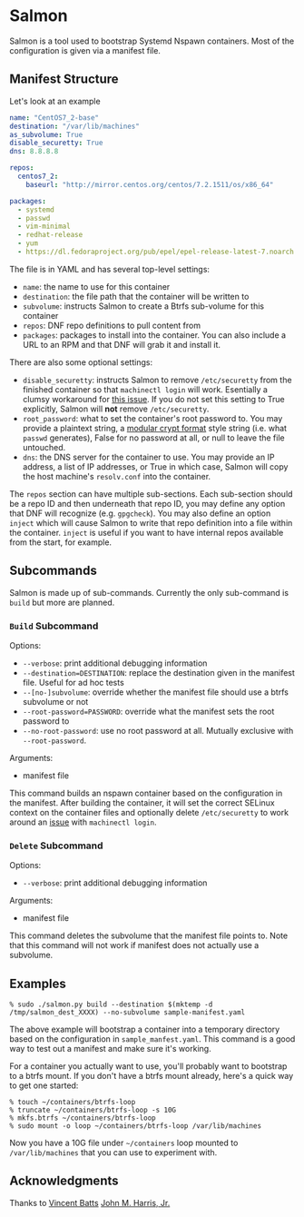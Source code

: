 # Salmon

Salmon is a tool used to bootstrap Systemd Nspawn containers.  Most of the
configuration is given via a manifest file.

## Manifest Structure

Let's look at an example

```yaml
name: "CentOS7_2-base"
destination: "/var/lib/machines"
as_subvolume: True
disable_securetty: True
dns: 8.8.8.8

repos:
  centos7_2:
    baseurl: "http://mirror.centos.org/centos/7.2.1511/os/x86_64"

packages:
  - systemd
  - passwd
  - vim-minimal
  - redhat-release
  - yum
  - https://dl.fedoraproject.org/pub/epel/epel-release-latest-7.noarch.rpm
```

The file is in YAML and has several top-level settings:

* `name`: the name to use for this container
* `destination`: the file path that the container will be written to
* `subvolume`: instructs Salmon to create a Btrfs sub-volume for this container
* `repos`: DNF repo definitions to pull content from
* `packages`: packages to install into the container.  You can also include a
  URL to an RPM and that DNF will grab it and install it.

There are also some optional settings:
* `disable_securetty`: instructs Salmon to remove `/etc/securetty` from the
  finished container so that `machinectl login` will work.  Esentially a clumsy
  workaround for [this issue](https://github.com/systemd/systemd/issues/852).
  If you do not set this setting to True explicitly, Salmon will **not** remove
  `/etc/securetty`.
* `root_password`: what to set the container's root password to.  You may
  provide a plaintext string, a [modular crypt format](https://pythonhosted.org/passlib/modular_crypt_format.html)
  style string (i.e. what `passwd` generates), False for no password at all,
  or null to leave the file untouched.
* `dns`: the DNS server for the container to use.  You may provide an IP address, a list of IP addresses,
  or True in which case, Salmon will copy the host machine's `resolv.conf` into the container.

The `repos` section can have multiple sub-sections.  Each sub-section should be
a repo ID and then underneath that repo ID, you may define any option that DNF
will recognize (e.g. `gpgcheck`).  You may also define an option `inject` which
will cause Salmon to write that repo definition into a file within the
container.  `inject` is useful if you want to have internal repos available from
the start, for example.

## Subcommands

Salmon is made up of sub-commands.  Currently the only sub-command is `build`
but more are planned.

### `Build` Subcommand

Options:

* `--verbose`: print additional debugging information
* `--destination=DESTINATION`: replace the destination given in the manifest
  file.  Useful for ad hoc tests
* `--[no-]subvolume`: override whether the manifest file should use a btrfs
  subvolume or not
* `--root-password=PASSWORD`: override what the manifest sets the root password
  to
* `--no-root-password`: use no root password at all.  Mutually exclusive with
  `--root-password`.

Arguments:

* manifest file

This command builds an nspawn container based on the configuration in the
manifest.  After building the container, it will set the correct SELinux context
on the container files and optionally delete `/etc/securetty` to work around an
[issue](https://github.com/systemd/systemd/issues/852) with `machinectl login`.

### `Delete` Subcommand

Options:

* `--verbose`: print additional debugging information

Arguments:

* manifest file

This command deletes the subvolume that the manifest file points to.  Note that
this command will not work if manifest does not actually use a subvolume.

## Examples

```
% sudo ./salmon.py build --destination $(mktemp -d /tmp/salmon_dest_XXXX) --no-subvolume sample-manifest.yaml
```

The above example will bootstrap a container into a temporary directory based on
the configuration in `sample_manfest.yaml`.  This command is a good way to test
out a manifest and make sure it's working.

For a container you actually want to use, you'll probably want to bootstrap to a
btrfs mount.  If you don't have a btrfs mount already, here's a quick way to get
one started:

```
% touch ~/containers/btrfs-loop
% truncate ~/containers/btrfs-loop -s 10G
% mkfs.btrfs ~/containers/btrfs-loop
% sudo mount -o loop ~/containers/btrfs-loop /var/lib/machines
```

Now you have a 10G file under `~/containers` loop mounted to `/var/lib/machines`
that you can use to experiment with.

## Acknowledgments

Thanks to [Vincent Batts](http://www.hashbangbash.com)
[John M. Harris, Jr.](https://fedoramagazine.org/container-technologies-fedora-systemd-nspawn/)
